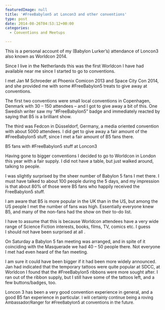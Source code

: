 ```yaml
---
featuredImage: null
title: '#FreeBabylon5 at Loncon3 and other conventions'
type: post
date: 2014-08-26T04:53:12+00:00
categories:
  - Conventions and Meetups

---
```

This is a personal account of my (Babylon Lurker&#8217;s) attendance of Loncon3 also known as Worldcon 2014.

Since I live in the Netherlands this was the first Worldcon I have had available near me since I started to go to conventions.

I met Jan M Schroeder at Phoenix Comicon 2013 and Space City Con 2014, and she provided me with some #FreeBabylon5 treats to give away at conventions.

The first two conventions were small local conventions in Copenhagen, Denmark with 30 &#8211; 150 attendees &#8211; and I got to give away a bit of this. One Swedish writer saw my &#8220;#FreeBabylon5&#8221; badge and immediately reacted by saying that B5 is a brilliant show.

The third was Fedcon in Düsseldorf, Germany, a media oriented convention with about 5000 attendees. I did get to give away a fair amount of the #FreeBabylon5 stuff, since I met a fair amount of B5 fans there.

  <p class="wp-caption-text">
    B5 fans with #FreeBabylon5 stuff at Loncon3
  </p>
</div>

Having gone to bigger conventions I decided to go to Worldcon in London this year with a fair supply. I did not have a table, but just walked around, talking to people.

I was slightly surprised by the sheer number of Babylon 5 fans I met there. I must have talked to about 100 people during the 5 days, and my impression is that about 80% of those were B5 fans who happily received the FreeBabylon5 stuff.

I am aware that B5 is more popular in the UK than in the US, but among the US people I met the number of fans was high. Essentially everyone knew B5, and many of the non-fans had the show on their to-do list.

I have to assume that this is because Worldcon attendees have a very wide range of Science Fiction interests, books, films, TV, comics etc. I guess I should not have been surprised at all .

On Saturday a Babylon 5 fan meeting was arranged, and in spite of it coinciding with the Masquerade we had 40 &#8211; 50 people there. Not everyone I met had even heard of the fan meeting.

I am sure it could have been bigger if it had been more widely announced. Jan had indicated that the temporary tattoos were quite popular at SDCC, at Worldcon I found that the #FreeBabylon5 ribbons were more sought after. I ran out of the ribbon supply, but I still have some of the tattoos left, and a few buttons/badges, too.

Loncon 3 has been a very good convention experience in general, and a good B5 fan experience in particular. <span style="font-size: 13px;">I will certainly continue being a roving Ambassador/Ranger for #FreeBabylon5 at conventions in the future.</span>
